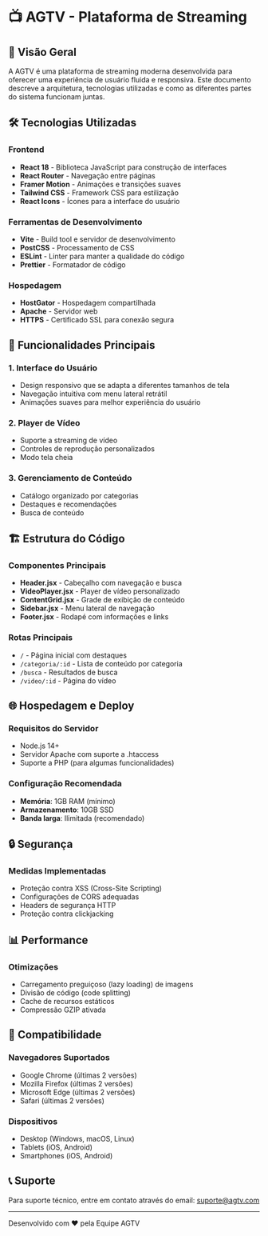 # 📺 AGTV - Plataforma de Streaming

## 🚀 Visão Geral

A AGTV é uma plataforma de streaming moderna desenvolvida para oferecer uma experiência de usuário fluida e responsiva. Este documento descreve a arquitetura, tecnologias utilizadas e como as diferentes partes do sistema funcionam juntas.

## 🛠️ Tecnologias Utilizadas

### Frontend
- **React 18** - Biblioteca JavaScript para construção de interfaces
- **React Router** - Navegação entre páginas
- **Framer Motion** - Animações e transições suaves
- **Tailwind CSS** - Framework CSS para estilização
- **React Icons** - Ícones para a interface do usuário

### Ferramentas de Desenvolvimento
- **Vite** - Build tool e servidor de desenvolvimento
- **PostCSS** - Processamento de CSS
- **ESLint** - Linter para manter a qualidade do código
- **Prettier** - Formatador de código

### Hospedagem
- **HostGator** - Hospedagem compartilhada
- **Apache** - Servidor web
- **HTTPS** - Certificado SSL para conexão segura

## 🎯 Funcionalidades Principais

### 1. Interface do Usuário
- Design responsivo que se adapta a diferentes tamanhos de tela
- Navegação intuitiva com menu lateral retrátil
- Animações suaves para melhor experiência do usuário

### 2. Player de Vídeo
- Suporte a streaming de vídeo
- Controles de reprodução personalizados
- Modo tela cheia

### 3. Gerenciamento de Conteúdo
- Catálogo organizado por categorias
- Destaques e recomendações
- Busca de conteúdo

## 🏗️ Estrutura do Código

### Componentes Principais
- **Header.jsx** - Cabeçalho com navegação e busca
- **VideoPlayer.jsx** - Player de vídeo personalizado
- **ContentGrid.jsx** - Grade de exibição de conteúdo
- **Sidebar.jsx** - Menu lateral de navegação
- **Footer.jsx** - Rodapé com informações e links

### Rotas Principais
- `/` - Página inicial com destaques
- `/categoria/:id` - Lista de conteúdo por categoria
- `/busca` - Resultados de busca
- `/video/:id` - Página do vídeo

## 🌐 Hospedagem e Deploy

### Requisitos do Servidor
- Node.js 14+
- Servidor Apache com suporte a .htaccess
- Suporte a PHP (para algumas funcionalidades)

### Configuração Recomendada
- **Memória**: 1GB RAM (mínimo)
- **Armazenamento**: 10GB SSD
- **Banda larga**: Ilimitada (recomendado)

## 🔒 Segurança

### Medidas Implementadas
- Proteção contra XSS (Cross-Site Scripting)
- Configurações de CORS adequadas
- Headers de segurança HTTP
- Proteção contra clickjacking

## 📊 Performance

### Otimizações
- Carregamento preguiçoso (lazy loading) de imagens
- Divisão de código (code splitting)
- Cache de recursos estáticos
- Compressão GZIP ativada

## 📱 Compatibilidade

### Navegadores Suportados
- Google Chrome (últimas 2 versões)
- Mozilla Firefox (últimas 2 versões)
- Microsoft Edge (últimas 2 versões)
- Safari (últimas 2 versões)

### Dispositivos
- Desktop (Windows, macOS, Linux)
- Tablets (iOS, Android)
- Smartphones (iOS, Android)

## 📞 Suporte

Para suporte técnico, entre em contato através do email: suporte@agtv.com

---

Desenvolvido com ❤️ pela Equipe AGTV
